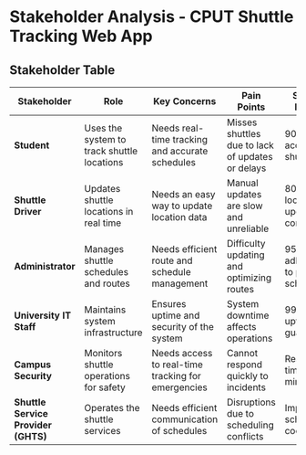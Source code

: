 # Stakeholder Analysis - CPUT Shuttle Tracking Web App

## **Stakeholder Table**
| **Stakeholder**        | **Role**                                      | **Key Concerns**                              | **Pain Points**                                   | **Success Metrics** |
|------------------------|-----------------------------------------------|-----------------------------------------------|-------------------------------------------------|---------------------|
| **Student**           | Uses the system to track shuttle locations    | Needs real-time tracking and accurate schedules | Misses shuttles due to lack of updates or delays | 90% accuracy in shuttle ETAs |
| **Shuttle Driver**    | Updates shuttle locations in real time       | Needs an easy way to update location data      | Manual updates are slow and unreliable          | 80%+ location update compliance |
| **Administrator**     | Manages shuttle schedules and routes         | Needs efficient route and schedule management  | Difficulty updating and optimizing routes        | 95% adherence to planned schedules |
| **University IT Staff** | Maintains system infrastructure             | Ensures uptime and security of the system      | System downtime affects operations              | 99.9% uptime guarantee |
| **Campus Security**   | Monitors shuttle operations for safety       | Needs access to real-time tracking for emergencies | Cannot respond quickly to incidents              | Response time < 5 minutes |
| **Shuttle Service Provider (GHTS)** | Operates the shuttle services  | Needs efficient communication of schedules    | Disruptions due to scheduling conflicts          | Improved schedule coordination |

